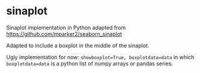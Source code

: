 # sinaplot
Sinaplot implementation in Python adapted from https://github.com/mparker2/seaborn_sinaplot

Adapted to include a boxplot in the middle of the sinaplot.

Ugly implementation for now: ```showboxplot=True, boxplotdata=data``` in which ```boxplotdata=data``` is a python list of numpy arrays or pandas series.

